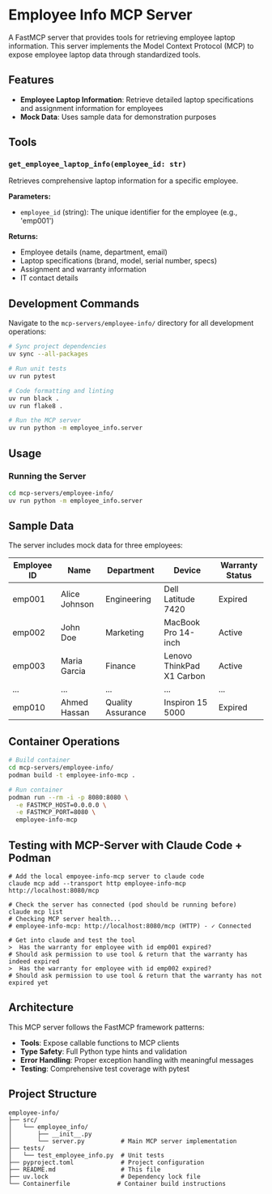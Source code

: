 # Employee Info MCP Server

A FastMCP server that provides tools for retrieving employee laptop information. This server implements the Model Context Protocol (MCP) to expose employee laptop data through standardized tools.

## Features

- **Employee Laptop Information**: Retrieve detailed laptop specifications and assignment information for employees
- **Mock Data**: Uses sample data for demonstration purposes

## Tools

### `get_employee_laptop_info(employee_id: str)`

Retrieves comprehensive laptop information for a specific employee.

**Parameters:**
- `employee_id` (string): The unique identifier for the employee (e.g., 'emp001')

**Returns:**
- Employee details (name, department, email)
- Laptop specifications (brand, model, serial number, specs)
- Assignment and warranty information
- IT contact details

## Development Commands

Navigate to the `mcp-servers/employee-info/` directory for all development operations:

```bash
# Sync project dependencies
uv sync --all-packages

# Run unit tests
uv run pytest

# Code formatting and linting
uv run black .
uv run flake8 .

# Run the MCP server
uv run python -m employee_info.server
```

## Usage

### Running the Server

```bash
cd mcp-servers/employee-info/
uv run python -m employee_info.server
```

## Sample Data

The server includes mock data for three employees:

| Employee ID | Name | Department | Device | Warranty Status |
|-------------|------|------------|--------|--------------|
| emp001      | Alice Johnson | Engineering | Dell Latitude 7420 | Expired |
| emp002      | John Doe | Marketing | MacBook Pro 14-inch | Active |
| emp003      | Maria Garcia | Finance | Lenovo ThinkPad X1 Carbon | Active |
| ...         | ... | ... | ... | ... |
| emp010      | Ahmed Hassan | Quality Assurance | Inspiron 15 5000 | Expired |

## Container Operations

```bash
# Build container
cd mcp-servers/employee-info/
podman build -t employee-info-mcp .

# Run container
podman run --rm -i -p 8080:8080 \
  -e FASTMCP_HOST=0.0.0.0 \
  -e FASTMCP_PORT=8080 \
  employee-info-mcp
```

## Testing with MCP-Server with Claude Code + Podman

```base
# Add the local empoyee-info-mcp server to claude code 
claude mcp add --transport http employee-info-mcp http://localhost:8080/mcp

# Check the server has connected (pod should be running before)
claude mcp list
# Checking MCP server health...
# employee-info-mcp: http://localhost:8080/mcp (HTTP) - ✓ Connected

# Get into claude and test the tool
>  Has the warranty for employee with id emp001 expired?
# Should ask permission to use tool & return that the warranty has indeed expired
>  Has the warranty for employee with id emp002 expired?
# Should ask permission to use tool & return that the warranty has not expired yet
```

## Architecture

This MCP server follows the FastMCP framework patterns:

- **Tools**: Expose callable functions to MCP clients
- **Type Safety**: Full Python type hints and validation
- **Error Handling**: Proper exception handling with meaningful messages
- **Testing**: Comprehensive test coverage with pytest

## Project Structure

```
employee-info/
├── src/
│   └── employee_info/
│       ├── __init__.py
│       └── server.py          # Main MCP server implementation
├── tests/
│   └── test_employee_info.py  # Unit tests
├── pyproject.toml             # Project configuration
├── README.md                  # This file
├── uv.lock                    # Dependency lock file
└── Containerfile             # Container build instructions
```
